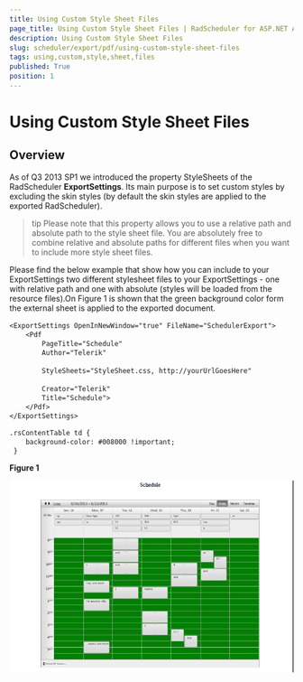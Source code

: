 ```yaml
---
title: Using Custom Style Sheet Files
page_title: Using Custom Style Sheet Files | RadScheduler for ASP.NET AJAX Documentation
description: Using Custom Style Sheet Files
slug: scheduler/export/pdf/using-custom-style-sheet-files
tags: using,custom,style,sheet,files
published: True
position: 1
---
```


# Using Custom Style Sheet Files



## Overview

As of Q3 2013 SP1 we introduced the property StyleSheets of the RadScheduler **ExportSettings**. Its main purpose is to set custom styles by excluding the skin styles (by default the skin styles are applied to the exported RadScheduler).

>tip Please note that this property allows you to use a relative path and absolute path to the style sheet file. You are absolutely free to combine relative and absolute paths for different files when you want to include more style sheet files.
>


Please find the below example that show how you can include to your ExportSettings two different stylesheet files to your ExportSettings - one with relative path and one with absolute (styles will be loaded from the resource files).On Figure 1 is shown that the green background color form the external sheet is applied to the exported document.

````ASPNET
<ExportSettings OpenInNewWindow="true" FileName="SchedulerExport">
	<Pdf 
		PageTitle="Schedule" 
		Author="Telerik"

		StyleSheets="StyleSheet.css, http://yourUrlGoesHere"

		Creator="Telerik" 
		Title="Schedule">
	</Pdf>                    
</ExportSettings>
````



````ASPNET
.rsContentTable td {
	background-color: #008000 !important;
 }
````



**Figure 1**

![scheduler-pdfexport-stylesheets](images/scheduler-pdfexport-stylesheets.png)

